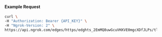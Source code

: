 
#### Example Request

```bash 
curl \
-H "Authorization: Bearer {API_KEY}" \
-H "Ngrok-Version: 2" \
https://api.ngrok.com/edges/https/edghts_2EmMQ8uwGcuVKKVE0mgcXDfJLPs/tls_termination
